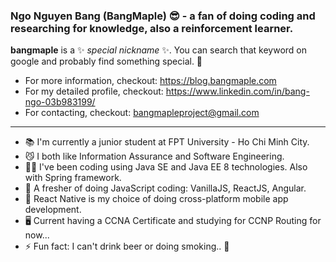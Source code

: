 ### Ngo Nguyen Bang (BangMaple) 😎 - a fan of doing coding and researching for knowledge, also a reinforcement learner.

**bangmaple** is a ✨ _special nickname_ ✨. You can search that keyword on google and probably find something special. 🤘
- For more information, checkout: https://blog.bangmaple.com
- For my detailed profile, checkout: https://www.linkedin.com/in/bang-ngo-03b983199/
- For contacting, checkout: bangmapleproject@gmail.com

--------

- 📚 I'm currently a junior student at FPT University - Ho Chi Minh City.
- 😼 I both like Information Assurance and Software Engineering.
- 👨‍💻 I've been coding using Java SE and Java EE 8 technologies. Also with Spring framework.
- 🤔 A fresher of doing JavaScript coding: VanillaJS, ReactJS, Angular.
- 📱 React Native is my choice of doing cross-platform mobile app development.
- 🖥 Current having a CCNA Certificate and studying for CCNP Routing for now...
- ⚡ Fun fact: I can't drink beer or doing smoking.. 💨
